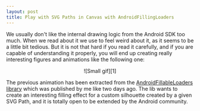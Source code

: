 ```yaml
---
layout: post
title: Play with SVG Paths in Canvas with AndroidFillingLoaders
---
```


We usually don't like the internal drawing logic from the Android SDK too much. When we read about it 
we use to feel weird about it, as it seems to be a little bit tedious. But it is not that hard if you 
read it carefully, and if you are capable of understanding it properly, you will end up creating really 
interesting figures and animations like the following one:

<div style="text-align:center">
![Small gif][1]
</div>

The previous animation has been extracted from the [AndroidFillableLoaders library](https://github.com/JorgeCastilloPrz/AndroidFillableLoaders) 
which was published by me like two days ago. The lib wants to create an interesting filling effect for a custom silhouette 
created by a given SVG Path, and it is totally open to be extended by the Android community.

[1]: https://raw.githubusercontent.com/JorgeCastilloPrz/AndroidFillableLoaders/master/art/demoSmall.gif